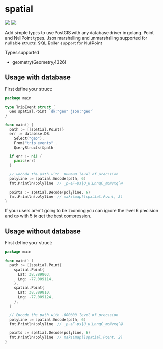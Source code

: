 # spatial

![](https://travis-ci.org/dewski/spatial.svg?branch=master) [![](https://godoc.org/github.com/dewski/spatial?status.svg)](http://godoc.org/github.com/dewski/spatial)

Add simple types to use PostGIS with any database driver in golang.
Point and NullPoint types.
Json marshalling and unmarshalling supported for nullable structs.
SQL Boiler support for NullPoint

Types supported

- geometry(Geometry,4326)

## Usage with database

First define your struct:

```go
package main

type TripEvent struct {
  Geo spatial.Point `db:"geo" json:"geo"`
}

func main() {
  path := []spatial.Point{}
  err := database.DB.
  	Select("geo").
  	From("trip_events").
  	QueryStructs(&path)

  if err != nil {
    panic(err)
  }

  // Encode the path with .000000 level of precision
  polyline := spatial.Encode(path, 6)
  fmt.Println(polyline) // _p~iF~ps|U_ulLnnqC_mqNvxq`@

  points := spatial.Decode(polyline, 6)
  fmt.Println(polyline) // make(map[]spatial.Point, 2)
}
```

If your users aren't going to be zooming you can ignore the level 6 precision
and go with 5 to get the best compression.


## Usage without database

First define your struct:

```go
package main

func main() {
  path := []spatial.Point{
    spatial.Point{
      Lat: 38.889803,
      Lng: -77.009114,
    },
    spatial.Point{
      Lat: 38.889810,
      Lng: -77.009124,
    },
  }

  // Encode the path with .000000 level of precision
  polyline := spatial.Encode(path, 6)
  fmt.Println(polyline) // _p~iF~ps|U_ulLnnqC_mqNvxq`@

  points := spatial.Decode(polyline, 6)
  fmt.Println(polyline) // make(map[]spatial.Point, 2)
}
```
